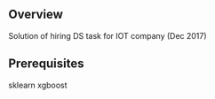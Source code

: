 ## Overview 
Solution of hiring DS task for IOT company (Dec 2017)

## Prerequisites
sklearn
xgboost